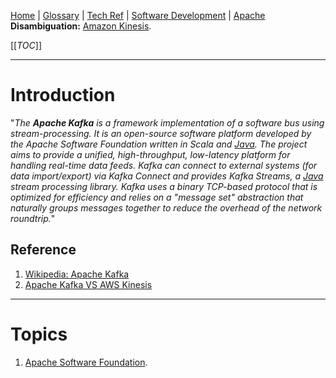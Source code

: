 [Home](/Slalom-LLC/Slalom-Consulting) | [Glossary](/Glossary) | [Tech Ref](/Tech-Ref) | [Software Development](/Tech-Ref/Software-Development) | [Apache](/Tech-Ref/Apache-Software-Foundation)
**Disambiguation:** [Amazon Kinesis](/Tech-Ref/AWS-\(Amazon-Web-Services\)/Amazon-Kinesis).

[[_TOC_]]

---
# Introduction
"_The ***Apache Kafka*** is a framework implementation of a software bus using stream-processing. It is an open-source software platform developed by the Apache Software Foundation written in Scala and [Java](/Tech-Ref/Software-Development/Java). The project aims to provide a unified, high-throughput, low-latency platform for handling real-time data feeds. Kafka can connect to external systems (for data import/export) via Kafka Connect and provides Kafka Streams, a [Java](/Tech-Ref/Software-Development/Java) stream processing library. Kafka uses a binary TCP-based protocol that is optimized for efficiency and relies on a "message set" abstraction that naturally groups messages together to reduce the overhead of the network roundtrip._"

## Reference
1. [Wikipedia: Apache Kafka](https://en.wikipedia.org/wiki/Apache_Kafka)
1. [Apache Kafka VS AWS Kinesis](https://faun.pub/apache-kafka-vs-apache-kinesis-57a3d585ef78)

---
# Topics
1. [Apache Software Foundation](/Tech-Ref/Apache-Software-Foundation).
